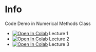 # Info

Code Demo in Numerical Methods Class

- [![Open In Colab](https://colab.research.google.com/assets/colab-badge.svg)](https://colab.research.google.com/github/idyeh/course-numerical-methods/blob/main/src/lec01.ipynb) Lecture 1 
- [![Open In Colab](https://colab.research.google.com/assets/colab-badge.svg)](https://colab.research.google.com/github/idyeh/course-numerical-methods/blob/main/src/lec02.ipynb) Lecture 2
- [![Open In Colab](https://colab.research.google.com/assets/colab-badge.svg)](https://colab.research.google.com/github/idyeh/course-numerical-methods/blob/main/src/lec03.ipynb) Lecture 3